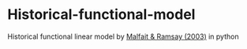 # Historical-functional-model
Historical functional linear model by [Malfait &amp; Ramsay (2003)](https://www.psych.mcgill.ca/labs/mcl/pdf/cjs_2003.pdf) in python
